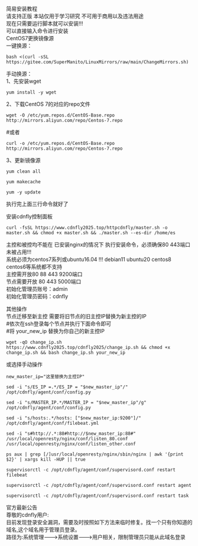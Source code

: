 <p>简易安装教程<br />
请支持正版 本站仅用于学习研究 不可用于商用以及违法用途<br />
现在只需要运行脚本就可以安装!!!<br />
可以直接输入命令进行安装<br />
CentOS7更换镜像源<br />
一键换源：<br />
<pre><code class="hljs">bash <(curl -sSL https://gitee.com/SuperManito/LinuxMirrors/raw/main/ChangeMirrors.sh)</code></pre>
<p>手动换源：<br />
1、先安装wget<br />
<pre><code class="hljs">yum install -y wget</code></pre>

<p>2、下载CentOS 7的对应的repo文件<br />
<pre><code class="hljs">wget -O /etc/yum.repos.d/CentOS-Base.repo http://mirrors.aliyun.com/repo/Centos-7.repo</code></pre>
#或者<br />
<pre><code class="hljs">curl -o /etc/yum.repos.d/CentOS-Base.repo http://mirrors.aliyun.com/repo/Centos-7.repo</code></pre>

<p>3、更新镜像源<br />
<pre><code class="hljs">yum clean all</code></pre>
<pre><code class="hljs">yum makecache</code></pre>
<pre><code class="hljs">yum -y update</code></pre>

<p>执行完上面三行命令就好了</p>

<p>安装cdnfly控制面板<br />
<pre><code class="hljs">curl -fsSL https://www.cdnfly2025.top/httpcdnfly/master.sh -o master.sh && chmod +x master.sh && ./master.sh --es-dir /home/es</code></pre>

<p>主控和被控均不能在 已安装nginx的情况下 执行安装命令，必须确保80 443端口未被占用!!!<br />
系统必须为centos7系列或ubuntu16.04 !!! debian11 ubuntu20 centos8 centos6等系统都不支持<br />
主控需开放80 88 443 9200端口<br />
节点需要开放 80 443 5000端口<br />
初始化管理员账号：admin<br />
初始化管理员密码：cdnfly</p>

<p>其他操作<br />
节点迁移至新主控 需要将旧节点的旧主控IP替换为新主控的IP<br />
#依次在ssh登录每个节点并执行下面命令即可<br />
#将 your_new_ip 替换为你自己的新主控IP</p>
<pre><code class="hljs">wget -qO change_ip.sh https://www.cdnfly2025.top/cdnfly2025/change_ip.sh && chmod +x change_ip.sh && bash change_ip.sh your_new_ip</code></pre>

<p>或选择手动操作<br />
<pre><code class="hljs">new_master_ip="这里替换为主控IP"<br />
sed -i "s/ES_IP =.*/ES_IP = "$new_master_ip"/" /opt/cdnfly/agent/conf/config.py<br />
sed -i "s/MASTER_IP.*/MASTER_IP = "$new_master_ip"/g" /opt/cdnfly/agent/conf/config.py<br />
sed -i "s/hosts:.*/hosts: ["$new_master_ip:9200"]/" /opt/cdnfly/agent/conf/filebeat.yml<br />
sed -i "s#http://.*:88#http://$new_master_ip:88#" /usr/local/openresty/nginx/conf/listen_80.conf /usr/local/openresty/nginx/conf/listen_other.conf<br />
ps aux | grep [/]usr/local/openresty/nginx/sbin/nginx | awk '{print $2}' | xargs kill -HUP || true<br />
supervisorctl -c /opt/cdnfly/agent/conf/supervisord.conf restart filebeat<br />
supervisorctl -c /opt/cdnfly/agent/conf/supervisord.conf restart agent<br />
supervisorctl -c /opt/cdnfly/agent/conf/supervisord.conf restart task</code></pre>

<p>官方最新公告<br />
尊敬的cdnfly用户:<br />
目前发现登录安全漏洞，需要及时按照如下方法来临时修复。找一个只有你知道的域名,这个域名用于管理员登录。<br />
路径为:系统管理--->系统设置--->用户相关，限制管理员只能从此域名登录</p>
